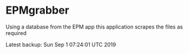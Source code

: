 # EPMgrabber
Using a database from the EPM app this application scrapes the files as required


Latest backup: Sun Sep 1 07:24:01 UTC 2019
